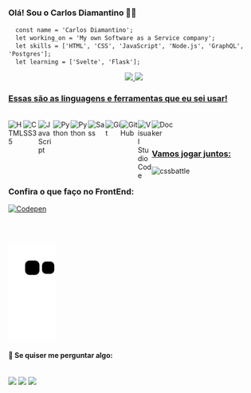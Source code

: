 ### Olá! Sou o Carlos Diamantino 👋😎

```
  const name = 'Carlos Diamantino';
  let working_on = 'My own Software as a Service company';
  let skills = ['HTML', 'CSS', 'JavaScript', 'Node.js', 'GraphQL', 'Postgres'];
  let learning = ['Svelte', 'Flask'];
```

<div align="center">
  <a href="https://github.com/carlosdevlpr">
  <img height="180em" src="https://github-readme-stats.vercel.app/api?username=carlosdevlpr&show_icons=true&theme=dracula&include_all_commits=true&count_private=true"/>
  <img height="180em" src="https://github-readme-stats.vercel.app/api/top-langs/?username=carlosdevlpr&layout=compact&langs_count=7&theme=dracula"/>
</div>
  
### Essas são as linguagens e ferramentas que eu sei usar!


<div style="display: inline_block"><br>
  <img align="left" alt="HTML5" width="30px" src="https://www.svgrepo.com/show/120930/html.svg" />
  <img align="left" alt="CSS3" width="30px" src="https://www.svgrepo.com/show/134149/css.svg" />
  <img align="left" alt="JavaScript" width="30px" src="https://www.svgrepo.com/show/29753/javascript.svg" />
  <img align="left" alt="Python" width="35px" src="https://www.svgrepo.com/show/354238/python.svg"/>
  <img align="left" alt="Python" width="35px" src="https://www.svgrepo.com/show/353631/dart.svg"/>
  <img align="left" alt="Sass" width="35px" src="https://www.svgrepo.com/show/354310/sass.svg" />
  <img align="left" alt="Git" width="30px" src="https://www.svgrepo.com/show/373623/git.svg" />
  <img align="left" alt="GitHub" width="35px" src="https://www.svgrepo.com/show/312259/github.svg" />
  <img align="left" alt="Visual Studio Code" width="28px" src="https://www.svgrepo.com/show/331782/visual-studio.svg" />
  <img align="left" alt="Docker" width="45px" src="https://www.svgrepo.com/show/373553/docker.svg" />
</div>

<br>
<br>

### Vamos jogar juntos:
<a href="https://cssbattle.dev/player/CtOl69x4esURWWaldg2u0WxFcMj1"><img align="left" alt="cssbattle" width="100px" src="https://cssbattle.dev/images/logo.svg"/></a> 

  <br>
  
### Confira o que faço no FrontEnd:
<a href="https://codepen.io/carlosdiamantino"><img alt="Codepen" width="35px" src="https://www.svgrepo.com/show/349722/codepen.svg" style="cursor: pointer;"/></a>
  
<br>
<br>

<div> 
  
  ![Snake gif](https://github.com/carlosdevlpr/carlosdevlpr/blob/output/github-contribution-grid-snake.svg)

<h4>💬 Se quiser me perguntar algo: </h4>
<br>
  <a href="https://instagram.com/carlosdiamantiino" target="_blank"><img src="https://img.shields.io/badge/-Instagram-%23E4405F?style=for-the-badge&logo=instagram&logoColor=white" target="_blank"></a>
  <a href = "mailto:carlosdiamantino13@gmail.com"><img src="https://img.shields.io/badge/-Gmail-%23333?style=for-the-badge&logo=gmail&logoColor=white" target="_blank"></a>
  <a href="https://api.whatsapp.com/send?phone=5511996514206&text=Ol%C3%A1!%20Vim%20pelo%20seu%20github!" target="_blank"><img src="https://img.shields.io/badge/WhatsApp-25D366?style=for-the-badge&logo=whatsapp&logoColor=white" target="_blank"></a> 
</div>
  
